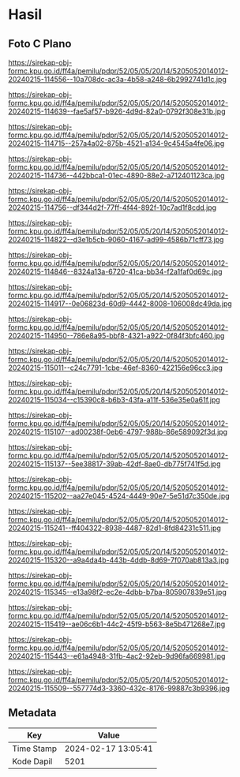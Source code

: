# Hasil

## Foto C Plano

https://sirekap-obj-formc.kpu.go.id/ff4a/pemilu/pdpr/52/05/05/20/14/5205052014012-20240215-114556--10a708dc-ac3a-4b58-a248-6b2992741d1c.jpg

https://sirekap-obj-formc.kpu.go.id/ff4a/pemilu/pdpr/52/05/05/20/14/5205052014012-20240215-114639--fae5af57-b926-4d9d-82a0-0792f308e31b.jpg

https://sirekap-obj-formc.kpu.go.id/ff4a/pemilu/pdpr/52/05/05/20/14/5205052014012-20240215-114715--257a4a02-875b-4521-a134-9c4545a4fe06.jpg

https://sirekap-obj-formc.kpu.go.id/ff4a/pemilu/pdpr/52/05/05/20/14/5205052014012-20240215-114736--442bbca1-01ec-4890-88e2-a712401123ca.jpg

https://sirekap-obj-formc.kpu.go.id/ff4a/pemilu/pdpr/52/05/05/20/14/5205052014012-20240215-114756--df344d2f-77ff-4f44-892f-10c7ad1f8cdd.jpg

https://sirekap-obj-formc.kpu.go.id/ff4a/pemilu/pdpr/52/05/05/20/14/5205052014012-20240215-114822--d3e1b5cb-9060-4167-ad99-4586b71cff73.jpg

https://sirekap-obj-formc.kpu.go.id/ff4a/pemilu/pdpr/52/05/05/20/14/5205052014012-20240215-114846--8324a13a-6720-41ca-bb34-f2a1faf0d69c.jpg

https://sirekap-obj-formc.kpu.go.id/ff4a/pemilu/pdpr/52/05/05/20/14/5205052014012-20240215-114917--0e06823d-60d9-4442-8008-106008dc49da.jpg

https://sirekap-obj-formc.kpu.go.id/ff4a/pemilu/pdpr/52/05/05/20/14/5205052014012-20240215-114950--786e8a95-bbf8-4321-a922-0f84f3bfc460.jpg

https://sirekap-obj-formc.kpu.go.id/ff4a/pemilu/pdpr/52/05/05/20/14/5205052014012-20240215-115011--c24c7791-1cbe-46ef-8360-422156e96cc3.jpg

https://sirekap-obj-formc.kpu.go.id/ff4a/pemilu/pdpr/52/05/05/20/14/5205052014012-20240215-115034--c15390c8-b6b3-43fa-a11f-536e35e0a61f.jpg

https://sirekap-obj-formc.kpu.go.id/ff4a/pemilu/pdpr/52/05/05/20/14/5205052014012-20240215-115107--ad00238f-0eb6-4797-988b-86e589092f3d.jpg

https://sirekap-obj-formc.kpu.go.id/ff4a/pemilu/pdpr/52/05/05/20/14/5205052014012-20240215-115137--5ee38817-39ab-42df-8ae0-db775f741f5d.jpg

https://sirekap-obj-formc.kpu.go.id/ff4a/pemilu/pdpr/52/05/05/20/14/5205052014012-20240215-115202--aa27e045-4524-4449-90e7-5e51d7c350de.jpg

https://sirekap-obj-formc.kpu.go.id/ff4a/pemilu/pdpr/52/05/05/20/14/5205052014012-20240215-115241--ff404322-8938-4487-82d1-8fd84231c511.jpg

https://sirekap-obj-formc.kpu.go.id/ff4a/pemilu/pdpr/52/05/05/20/14/5205052014012-20240215-115320--a9a4da4b-443b-4ddb-8d69-7f070ab813a3.jpg

https://sirekap-obj-formc.kpu.go.id/ff4a/pemilu/pdpr/52/05/05/20/14/5205052014012-20240215-115345--e13a98f2-ec2e-4dbb-b7ba-805907839e51.jpg

https://sirekap-obj-formc.kpu.go.id/ff4a/pemilu/pdpr/52/05/05/20/14/5205052014012-20240215-115419--ae06c6b1-44c2-45f9-b563-8e5b471268e7.jpg

https://sirekap-obj-formc.kpu.go.id/ff4a/pemilu/pdpr/52/05/05/20/14/5205052014012-20240215-115443--e61a4948-31fb-4ac2-92eb-9d96fa669981.jpg

https://sirekap-obj-formc.kpu.go.id/ff4a/pemilu/pdpr/52/05/05/20/14/5205052014012-20240215-115509--557774d3-3360-432c-8176-99887c3b9396.jpg


## Metadata

| Key        | Value               |
| ---------- | ------------------- |
| Time Stamp | 2024-02-17 13:05:41 |
| Kode Dapil | 5201                |



